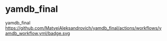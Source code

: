 # yamdb_final
yamdb_final
https://github.com/MatveiAleksandrovich/yamdb_final/actions/workflows/yamdb_workflow.yml/badge.svg